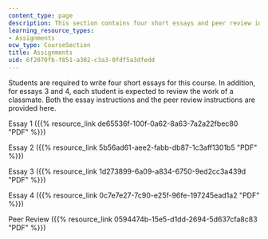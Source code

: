 ```yaml
---
content_type: page
description: This section contains four short essays and peer review instruction.
learning_resource_types:
- Assignments
ocw_type: CourseSection
title: Assignments
uid: 6f2070fb-f851-a302-c3a3-0fdf5a3dfedd
---
```


Students are required to write four short essays for this course. In addition, for essays 3 and 4, each student is expected to review the work of a classmate. Both the essay instructions and the peer review instructions are provided here.

Essay 1 ({{% resource_link de65536f-100f-0a62-8a63-7a2a22fbec80 "PDF" %}})

Essay 2 ({{% resource_link 5b56ad61-aee2-fabb-db87-1c3aff1301b5 "PDF" %}})

Essay 3 ({{% resource_link 1d273899-6a09-a834-6750-9ed2cc3a439d "PDF" %}})

Essay 4 ({{% resource_link 0c7e7e27-7c90-e25f-96fe-197245ead1a2 "PDF" %}})

Peer Review ({{% resource_link 0594474b-15e5-d1dd-2694-5d637cfa8c83 "PDF" %}})